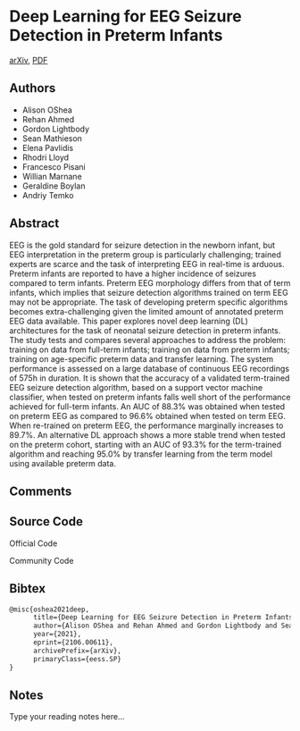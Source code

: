 
# Deep Learning for EEG Seizure Detection in Preterm Infants

[arXiv](https://arxiv.org/abs/2106.0611), [PDF](https://arxiv.org/pdf/2106.0611.pdf)

## Authors

- Alison OShea
- Rehan Ahmed
- Gordon Lightbody
- Sean Mathieson
- Elena Pavlidis
- Rhodri Lloyd
- Francesco Pisani
- Willian Marnane
- Geraldine Boylan
- Andriy Temko

## Abstract

EEG is the gold standard for seizure detection in the newborn infant, but EEG interpretation in the preterm group is particularly challenging; trained experts are scarce and the task of interpreting EEG in real-time is arduous. Preterm infants are reported to have a higher incidence of seizures compared to term infants. Preterm EEG morphology differs from that of term infants, which implies that seizure detection algorithms trained on term EEG may not be appropriate. The task of developing preterm specific algorithms becomes extra-challenging given the limited amount of annotated preterm EEG data available. This paper explores novel deep learning (DL) architectures for the task of neonatal seizure detection in preterm infants. The study tests and compares several approaches to address the problem: training on data from full-term infants; training on data from preterm infants; training on age-specific preterm data and transfer learning. The system performance is assessed on a large database of continuous EEG recordings of 575h in duration. It is shown that the accuracy of a validated term-trained EEG seizure detection algorithm, based on a support vector machine classifier, when tested on preterm infants falls well short of the performance achieved for full-term infants. An AUC of 88.3% was obtained when tested on preterm EEG as compared to 96.6% obtained when tested on term EEG. When re-trained on preterm EEG, the performance marginally increases to 89.7%. An alternative DL approach shows a more stable trend when tested on the preterm cohort, starting with an AUC of 93.3% for the term-trained algorithm and reaching 95.0% by transfer learning from the term model using available preterm data.

## Comments



## Source Code

Official Code



Community Code



## Bibtex

```tex
@misc{oshea2021deep,
      title={Deep Learning for EEG Seizure Detection in Preterm Infants}, 
      author={Alison OShea and Rehan Ahmed and Gordon Lightbody and Sean Mathieson and Elena Pavlidis and Rhodri Lloyd and Francesco Pisani and Willian Marnane and Geraldine Boylan and Andriy Temko},
      year={2021},
      eprint={2106.00611},
      archivePrefix={arXiv},
      primaryClass={eess.SP}
}
```

## Notes

Type your reading notes here...

